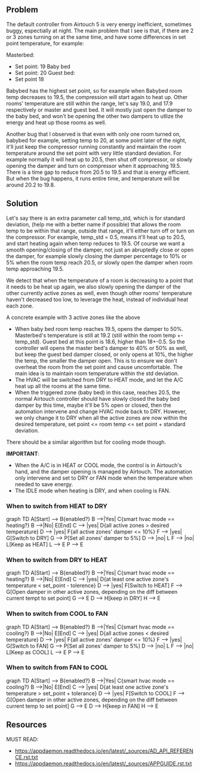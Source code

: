 ## Problem

The default controller from Airtouch 5 is very energy inefficient, sometimes buggy, espectially at night. The main problem that I see is that, if there are 2 or 3 zones turning on at the same time, and have some differences in set point temperature, for example:

Masterbed:
- Set point: 19
Baby bed
- Set point: 20
Guest bed:
- Set point 18

Babybed has the highest set point, so for example when Babybed room temp decreases to 19.5, the compression will start again to heat up. Other rooms' temperature are still within the range, let's say 19.0, and 17.9 respectively or master and guest bed. It will mostly just open the damper to the baby bed, and won't be opening the other two dampers to utlize the energy and heat up those rooms as well.

Another bug that I observed is that even with only one room turned on, babybed for example, setting temp to 20, at some point later of the night, it'll just keep the compressor running constantly and maintain the room temperature around the set point with very little standard deviation. For example normally it will heat up to 20.5, then shut off compressor, or slowly opening the damper and turn on compressor when it approaching 19.5. There is a time gap to reduce from 20.5 to 19.5 and that is energy efficient. But when the bug happens, it runs entire time, and temperature will be around 20.2 to 19.8.

## Solution

Let's say there is an extra parameter call temp_std, which is for standard deviation, (help me with a better name if possible) that allows the room temp to be within that range, outside that range, it'll either turn off or turn on the compressor. For example, temp_std = 0.5, means it'll heat up to 20.5, and start heating again when temp reduces to 19.5. Of course we want a smooth opening/closing of the damper, not just an abruptedly close or open the damper, for example slowly closing the damper percentage to 10% or 5% when the room temp reach 20.5, or slowly open the damper when room temp approaching 19.5.

We detect that when the temperature of a room is decreasing to a point that it needs to be heat up again, we also slowly opening the damper of the other currently active zones as well, even though other rooms' temperature haven't decreased too low, to leverage the heat, instead of individual heat each zone.

A concrete example with 3 active zones like the above
- When baby bed room temp reaches 19.5, opens the damper to 50%. Masterbed's temperature is still at 19.2 (still within the room temp +- temp_std). Guest bed at this point is 18.6, higher than 18+-0.5. So the controller will opens the master bed's damper to 40% or 50% as well, but keep the guest bed damper closed, or only opens at 10%, the higher the temp, the smaller the damper open. This is to ensure we don't overheat the room from the set point and cause uncomfortable. The main idea is to maintain room temperature within the std deviation.
- The HVAC will be switched from DRY to HEAT mode, and let the A/C heat up all the rooms at the same time.
- When the triggered zone (baby bed) in this case, reaches 20.5, the normal Airtouch controller should have slowly closed the baby bed damper by this time, maybe it'll be 5% open or closed, then the automation intervene and change HVAC mode back to DRY. However, we only change it to DRY when all the active zones are now within the desired temperature, set point <= room temp <= set point + standard deviation.

There should be a similar algorithm but for cooling mode though.

**IMPORTANT**: 
- When the A/C is in HEAT or COOL mode, the control is in Airtouch's hand, and the damper opening is managed by Airtouch. The automation only intervene and set to DRY or FAN mode when the temperature when needed to save energy. 
- The IDLE mode when heating is DRY, and when cooling is FAN. 


### When to switch from HEAT to DRY

graph TD
  A[Start] --> B{enabled?}
  B -->|Yes| C{smart hvac mode == heating?}
  B -->|No| E[End]
  C --> |yes| D{all active zones > desired temperature}
  D --> |yes| F{all active zones' damper <= 10%}
  F --> |yes| G[Switch to DRY]
  G --> P[Set all zones' damper to 5%]
  D --> |no| L
  F --> |no| L[Keep as HEAT]
  L --> E
  P --> E

### When to switch from DRY to HEAT

graph TD
  A[Start] --> B{enabled?}
  B -->|Yes| C{smart hvac mode == heating?}
  B -->|No| E[End]
  C --> |yes| D{at least one active zone's temperature < set_point - tolerence}
  D --> |yes| F[Switch to HEAT]
  F --> G[Open damper in other active zones, depending on the diff between current tempt to set point]
  G --> E
  D --> H[keep in DRY]
  H --> E

### When to switch from COOL to FAN

graph TD
  A[Start] --> B{enabled?}
  B -->|Yes| C{smart hvac mode == cooling?}
  B -->|No| E[End]
  C --> |yes| D{all active zones < desired temperature}
  D --> |yes| F{all active zones' damper <= 10%}
  F --> |yes| G[Switch to FAN]
  G --> P[Set all zones' damper to 5%]
  D --> |no| L
  F --> |no| L[Keep as COOL]
  L --> E
  P --> E

### When to switch from FAN to COOL

graph TD
  A[Start] --> B{enabled?}
  B -->|Yes| C{smart hvac mode == cooling?}
  B -->|No| E[End]
  C --> |yes| D{at least one active zone's temperature > set_point + tolerance}
  D --> |yes| F[Switch to COOL]
  F --> G[Open damper in other active zones, depending on the diff between current temp to set point]
  G --> E
  D --> H[keep in FAN]
  H --> E
  
## Resources 

MUST READ: 
- https://appdaemon.readthedocs.io/en/latest/_sources/AD_API_REFERENCE.rst.txt
- https://appdaemon.readthedocs.io/en/latest/_sources/APPGUIDE.rst.txt
